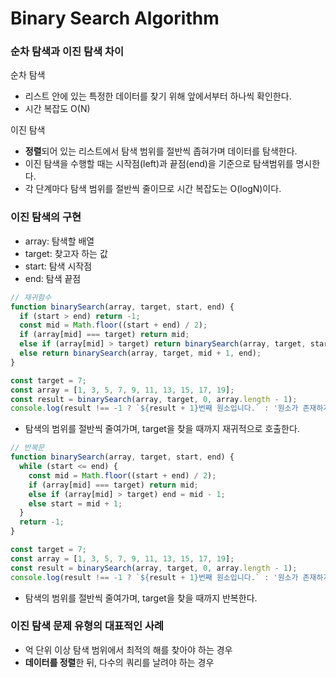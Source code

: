 # Binary Search Algorithm

### 순차 탐색과 이진 탐색 차이

순차 탐색
* 리스트 안에 있는 특정한 데이터를 찾기 위해 앞에서부터 하나씩 확인한다.
* 시간 복잡도 O(N)

이진 탐색
* **정렬**되어 있는 리스트에서 탐색 범위를 절반씩 좁혀가며 데이터를 탐색한다.
* 이진 탐색을 수행할 때는 시작점(left)과 끝점(end)을 기준으로 탐색범위를 명시한다.
* 각 단계마다 탐색 범위를 절반씩 줄이므로 시간 복잡도는 O(logN)이다.

### 이진 탐색의 구현

* array: 탐색할 배열
* target: 찾고자 하는 값
* start: 탐색 시작점
* end: 탐색 끝점

```javascript
// 재귀함수
function binarySearch(array, target, start, end) {
  if (start > end) return -1;
  const mid = Math.floor((start + end) / 2);
  if (array[mid] === target) return mid;
  else if (array[mid] > target) return binarySearch(array, target, start, mid - 1);
  else return binarySearch(array, target, mid + 1, end);
}

const target = 7;
const array = [1, 3, 5, 7, 9, 11, 13, 15, 17, 19];
const result = binarySearch(array, target, 0, array.length - 1);
console.log(result !== -1 ? `${result + 1}번째 원소입니다.` : '원소가 존재하지 않습니다.');
```
* 탐색의 범위를 절반씩 줄여가며, target을 찾을 때까지 재귀적으로 호출한다.

```javascript
// 반복문
function binarySearch(array, target, start, end) {
  while (start <= end) {
    const mid = Math.floor((start + end) / 2);
    if (array[mid] === target) return mid;
    else if (array[mid] > target) end = mid - 1;
    else start = mid + 1;
  }
  return -1;
}

const target = 7;
const array = [1, 3, 5, 7, 9, 11, 13, 15, 17, 19];
const result = binarySearch(array, target, 0, array.length - 1);
console.log(result !== -1 ? `${result + 1}번째 원소입니다.` : '원소가 존재하지 않습니다.');
```
* 탐색의 범위를 절반씩 줄여가며, target을 찾을 때까지 반복한다.

### 이진 탐색 문제 유형의 대표적인 사례
* 억 단위 이상 탐색 범위에서 최적의 해를 찾아야 하는 경우
* **데이터를 정렬**한 뒤, 다수의 쿼리를 날려야 하는 경우





